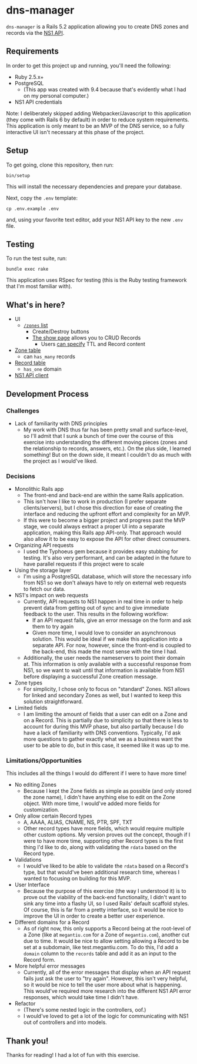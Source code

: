 # dns-manager

`dns-manager` is a Rails 5.2 application allowing you to create DNS zones and records via the [NS1 API](https://ns1.com/).

## Requirements

In order to get this project up and running, you'll need the following:

* Ruby 2.5.x+
* PostgreSQL
  * (This app was created with 9.4 because that's evidently what I had on my personal computer.)
* NS1 API credentials

Note: I deliberately skipped adding Webpacker/Javascript to this application (they come with Rails 6 by default) in order to reduce system requirements. This application is only meant to be an MVP of the DNS service, so a fully interactive UI isn't necessary at this phase of the project.

## Setup

To get going, clone this repository, then run:

```
bin/setup
```

This will install the necessary dependencies and prepare your database.

Next, copy the `.env` template:

```
cp .env.example .env
```

and, using your favorite text editor, add your NS1 API key to the new `.env` file.

## Testing

To run the test suite, run:

```
bundle exec rake
```

This application uses RSpec for testing (this is the Ruby testing framework that I'm most familiar with).

## What's in here?

* UI
    * [`/zones` list](https://github.com/megantiu/dns-manager/blob/master/app/views/zones/index.html.erb)
        * Create/Destroy buttons
        * [The show page](https://github.com/megantiu/dns-manager/blob/master/app/views/zones/show.html.erb) allows you to CRUD Records
            * Users [can specify](https://github.com/megantiu/dns-manager/blob/master/app/views/zones/_form.html.erb) TTL and Record content
* [Zone table](https://github.com/megantiu/dns-manager/blob/master/app/models/zone.rb)
    * can `has_many` records
* [Record table](https://github.com/megantiu/dns-manager/blob/master/app/models/record.rb)
    * `has_one` domain
* [NS1 API client](https://github.com/megantiu/dns-manager/tree/master/app/lib)

## Development Process

### Challenges
* Lack of familiarity with DNS principles
    * My work with DNS thus far has been pretty small and surface-level, so I'll admit that I sunk a bunch of time over the course of this exercise into understanding the different moving pieces (zones and the relationship to records, answers, etc.). On the plus side, I learned something! But on the down side, it meant I couldn't do as much with the project as I would've liked.

### Decisions
* Monolithic Rails app
    * The front-end and back-end are within the same Rails application.
    * This isn't how I like to work in production (I prefer separate clients/servers), but I chose this direction for ease of creating the interface and reducing the upfront effort and complexity for an MVP.
    * If this were to become a bigger project and progress past the MVP stage, we could always extract a proper UI into a separate application, making this Rails app API-only. That approach would also allow it to be easy to expose the API for other direct consumers.
* Organizing API requests
    * I used the Typhoeus gem because it provides easy stubbing for testing. It's also very performant, and can be adapted in the future to have parallel requests if this project were to scale
* Using the storage layer
    * I'm using a PostgreSQL database, which will store the necessary info from NS1 so we don't always have to rely on external web requests to fetch our data.
* NS1's impact on web requests
    * Currently, API requests to NS1 happen in real time in order to help prevent data from getting out of sync and to give immediate feedback to the user. This results in the following workflow:
        * If an API request fails, give an error message on the form and ask them to try again
        * Given more time, I would love to consider an asynchronous solution. This would be ideal if we make this application into a separate API. For now, however, since the front-end is coupled to the back-end, this made the most sense with the time I had.
    * Additionally, the user needs the nameservers to point their domain at. This information is only available with a successful response from NS1, so we want to wait until that information is available from NS1 before displaying a successful Zone creation message.
* Zone types
    * For simplicity, I chose only to focus on "standard" Zones. NS1 allows for linked and secondary Zones as well, but I wanted to keep this solution straightforward.
* Limited fields
    * I am limiting the amount of fields that a user can edit on a Zone and on a Record. This is partially due to simplicity so that there is less to account for during this MVP phase, but also partially because I do have a lack of familiarity with DNS conventions. Typically, I'd ask more questions to gather exactly what we as a business want the user to be able to do, but in this case, it seemed like it was up to me.

### Limitations/Opportunities
This includes all the things I would do different if I were to have more time!

* No editing Zones
    * Because I kept the Zone fields as simple as possible (and only stored the zone name), I didn't have anything else to edit on the Zone object. With more time, I would've added more fields for customization.
* Only allow certain Record types
    * A, AAAA, ALIAS, CNAME, NS, PTR, SPF, TXT
    * Other record types have more fields, which would require multiple other custom options. My version proves out the concept, though if I were to have more time, supporting other Record types is the first thing I'd like to do, along with validating the `rdata` based on the Record type.
* Validations
    * I would've liked to be able to validate the `rdata` based on a Record's type, but that would've been additional research time, whereas I wanted to focusing on building for this MVP.
* User Interface
    * Because the purpose of this exercise (the way I understood it) is to prove out the viability of the back-end functionality, I didn't want to sink any time into a flashy UI, so I used Rails' default scaffold styles. Of course, this is far from a pretty interface, so it would be nice to improve the UI in order to create a better user experience.
* Different domains for a Record
    * As of right now, this only supports a Record being at the root-level of a Zone (like at `megantiu.com` for a Zone of `megantiu.com`), another cut due to time. It would be nice to allow setting allowing a Record to be set at a subdomain, like test.megantiu.com. To do this, I'd add a `domain` column to the `records` table and add it as an input to the Record form.
* More helpful error messages
    * Currently, all of the error messages that display when an API request fails just ask the user to "try again". However, this isn't very helpful, so it would be nice to tell the user more about what is happening. This would've required more research into the different NS1 API error responses, which would take time I didn't have.
* Refactor
    * (There's some nested logic in the controllers, oof.)
    * I would've loved to get a lot of the logic for communicating with NS1 out of controllers and into models.

## Thank you!

Thanks for reading! I had a lot of fun with this exercise.